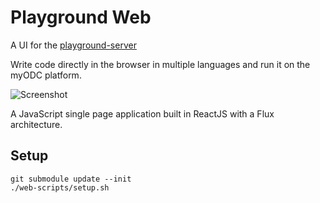 # Playground Web

A UI for the [playground-server](https://github.com/asim/playground-server)

Write code directly in the browser in multiple languages and run it on
the myODC platform.

![Screenshot](https://github.com/saulhoward/playground-web/raw/master/docs/playground-screenshot.png)

A JavaScript single page application built in ReactJS with a Flux
architecture.

## Setup

```
git submodule update --init
./web-scripts/setup.sh
```
